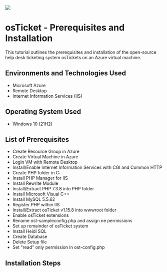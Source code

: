 <p allign="center">
<img src=https://i.imgur.com/CYzlgsS.png>
</p>

<h1>osTicket - Prerequisites and Installation</h1>
This tutorial outlines the prerequisites and installation of the open-source help desk ticketing system osTickets on an Azure virtual machine.
<h2> Environments and Technologies Used</h2>
 
  - Microsoft Azure 
  - Remote Desktop
  - Internet Information Services (IIS)
<h2> Operating System Used</h2>
 
 - Windows 10 (21H2)
<h2> List of Prerequisites</h2>
  
  - Create Resource Group in Azure
  - Create Virtual Machine in Azure
  - Login VM with Remote Desktop
  - Install/Enable Internet Information Services with CGI and Common HTTP
  - Create PHP folder in C:
  - Install PHP Manager for IIS
  - Install Rewrite Module
  - Install/Extract PHP 7.3.8 into PHP folder
  - Install Microsoft Visual C++
  - Install MySQL 5.5.62
  - Register PHP within IIS
  - Install/Extract osTicket v1.15.8 into wwwroot folder
  - Enable osTicket extensions
  - Rename ost-sampleconfig.php and assign ne permissions
  - Set up remainder of osTicket system
  - Install Heidi SQL
  - Create Database
  - Delete Setup file
  - Set "read" only permission in ost-config.php

<h2> Installation Steps</h2>


